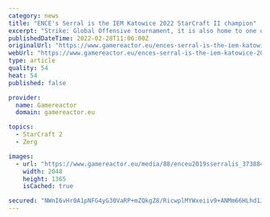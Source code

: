 ```yaml
---
category: news
title: "ENCE's Serral is the IEM Katowice 2022 StarCraft II champion"
excerpt: "Strike: Global Offensive tournament, it is also home to one of the year's biggest StarCraft II majors. Bringing the best players from around the world together, the tournament started a few days ago and concluded last night,"
publishedDateTime: 2022-02-28T11:06:00Z
originalUrl: "https://www.gamereactor.eu/ences-serral-is-the-iem-katowice-2022-starcraft-ii-champion/"
webUrl: "https://www.gamereactor.eu/ences-serral-is-the-iem-katowice-2022-starcraft-ii-champion/"
type: article
quality: 54
heat: 54
published: false

provider:
  name: Gamereactor
  domain: gamereactor.eu

topics:
  - StarCraft 2
  - Zerg

images:
  - url: "https://www.gamereactor.eu/media/88/enceu2019sserralis_3738843b.jpg"
    width: 2048
    height: 1365
    isCached: true

secured: "NWnI6vHr0A1pNFG4yG30VaRP+mZQkgZ8/RicwplMYWxeiiv9+ANMm66HLhd1J1au0GiEueXmEml5DfaiqV7pmtBdYV+foYQMQ0GNjg2s3SbsdwAtiNOSnaFqYB8C3oShRCxeIXQPu9HyBj+/uptN6KF9uf9WfIpxuwaxwYlgPPc7BLWYzuSb8GGInou2jYDYRm40KsVAPqBRw6zAw9PbS6oB9NVBh0ZDaS26Ed2t2Z1yCitpryn/puwjisDL+lxOQ2/H6Owy/wYW2XbO87N+Vn3pWWCQ65xmdThbxq4dlLMl3ssNatrVzpGZjLNtCVYC0rvh0J3Fb2XDEmcLPOI49cT0tfDhutu98AZ53MeNZuw=;484J/+jYFnLN4bfQeDSumg=="
---
```



